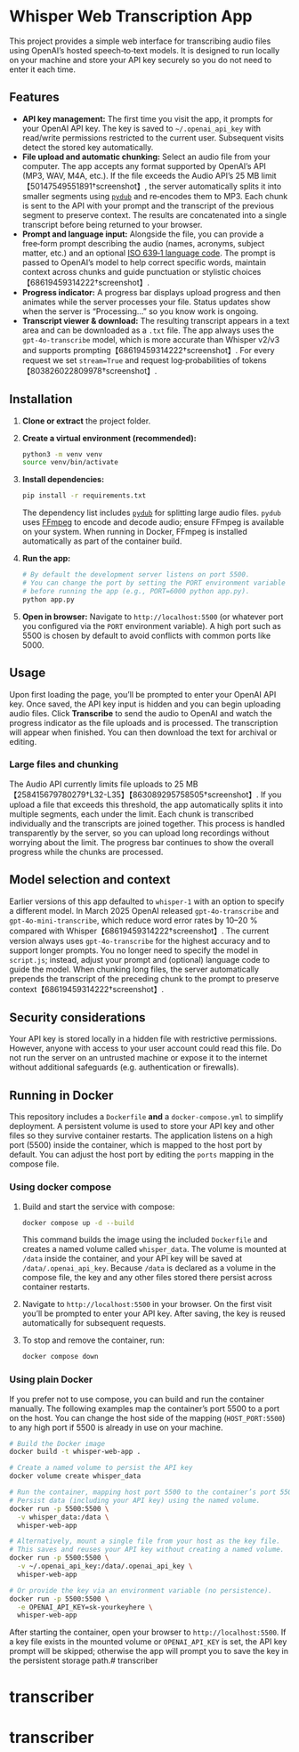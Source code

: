 # Whisper Web Transcription App

This project provides a simple web interface for transcribing audio files using
OpenAI’s hosted speech‐to‐text models. It is designed to run locally on
your machine and store your API key securely so you do not need to enter it
each time.

## Features

* **API key management:** The first time you visit the app, it prompts for
  your OpenAI API key. The key is saved to `~/.openai_api_key` with read/write
  permissions restricted to the current user. Subsequent visits detect the
  stored key automatically.
* **File upload and automatic chunking:** Select an audio file from your
  computer. The app accepts any format supported by OpenAI’s API (MP3,
  WAV, M4A, etc.). If the file exceeds the Audio API’s 25 MB limit【50147549551891†screenshot】,
  the server automatically splits it into smaller segments using
  [`pydub`](https://github.com/jiaaro/pydub) and re‑encodes them to MP3.  Each
  chunk is sent to the API with your prompt and the transcript of the
  previous segment to preserve context.  The results are concatenated
  into a single transcript before being returned to your browser.
* **Prompt and language input:** Alongside the file, you can provide a
  free‑form prompt describing the audio (names, acronyms, subject matter,
  etc.) and an optional [ISO 639‑1 language code](https://en.wikipedia.org/wiki/List_of_ISO_639-1_codes).
  The prompt is passed to OpenAI’s model to help correct specific words,
  maintain context across chunks and guide punctuation or stylistic choices【68619459314222†screenshot】.
* **Progress indicator:** A progress bar displays upload progress and then
  animates while the server processes your file.  Status updates show
  when the server is “Processing…” so you know work is ongoing.
* **Transcript viewer & download:** The resulting transcript appears in a
  text area and can be downloaded as a `.txt` file.  The app always uses
  the `gpt‑4o‑transcribe` model, which is more accurate than Whisper v2/v3
  and supports prompting【68619459314222†screenshot】.  For every request we
  set `stream=True` and request log‑probabilities of tokens【803826022809978†screenshot】.

## Installation

1. **Clone or extract** the project folder.
2. **Create a virtual environment (recommended):**

   ```bash
   python3 -m venv venv
   source venv/bin/activate
   ```

3. **Install dependencies:**

   ```bash
   pip install -r requirements.txt
   ```

   The dependency list includes [`pydub`](https://github.com/jiaaro/pydub) for
   splitting large audio files. `pydub` uses [FFmpeg](https://ffmpeg.org) to
   encode and decode audio; ensure FFmpeg is available on your system. When
   running in Docker, FFmpeg is installed automatically as part of the
   container build.

4. **Run the app:**

   ```bash
   # By default the development server listens on port 5500.
   # You can change the port by setting the PORT environment variable
   # before running the app (e.g., PORT=6000 python app.py).
   python app.py
   ```

5. **Open in browser:** Navigate to `http://localhost:5500` (or whatever
   port you configured via the `PORT` environment variable).  A high port
   such as 5500 is chosen by default to avoid conflicts with common ports
   like 5000.

## Usage

Upon first loading the page, you’ll be prompted to enter your OpenAI API
key. Once saved, the API key input is hidden and you can begin uploading
audio files. Click **Transcribe** to send the audio to OpenAI and watch
the progress indicator as the file uploads and is processed. The
transcription will appear when finished. You can then download the text for
archival or editing.

### Large files and chunking

The Audio API currently limits file uploads to 25 MB【258415679780279†L32-L35】【863089295758505†screenshot】. If you
upload a file that exceeds this threshold, the app automatically splits it
into multiple segments, each under the limit. Each chunk is transcribed
individually and the transcripts are joined together. This process is
handled transparently by the server, so you can upload long recordings
without worrying about the limit. The progress bar continues to show the
overall progress while the chunks are processed.

## Model selection and context

Earlier versions of this app defaulted to `whisper-1` with an option to
specify a different model.  In March 2025 OpenAI released
`gpt-4o-transcribe` and `gpt-4o-mini-transcribe`, which reduce word error
rates by 10–20 % compared with Whisper【68619459314222†screenshot】.  The current
version always uses `gpt-4o-transcribe` for the highest accuracy and to
support longer prompts.  You no longer need to specify the model in
`script.js`; instead, adjust your prompt and (optional) language code to
guide the model.  When chunking long files, the server automatically
prepends the transcript of the preceding chunk to the prompt to preserve
context【68619459314222†screenshot】.

## Security considerations

Your API key is stored locally in a hidden file with restrictive
permissions. However, anyone with access to your user account could read
this file. Do not run the server on an untrusted machine or expose it to
the internet without additional safeguards (e.g. authentication or firewalls).

## Running in Docker

This repository includes a `Dockerfile` **and** a `docker-compose.yml` to simplify
deployment.  A persistent volume is used to store your API key and other
files so they survive container restarts.  The application listens on a
high port (5500) inside the container, which is mapped to the host port
by default.  You can adjust the host port by editing the `ports` mapping
in the compose file.

### Using docker compose

1. Build and start the service with compose:

   ```bash
   docker compose up -d --build
   ```

   This command builds the image using the included `Dockerfile` and
   creates a named volume called `whisper_data`.  The volume is mounted
   at `/data` inside the container, and your API key will be saved at
   `/data/.openai_api_key`.  Because `/data` is declared as a volume
   in the compose file, the key and any other files stored there persist
   across container restarts.

2. Navigate to `http://localhost:5500` in your browser.  On the first
   visit you’ll be prompted to enter your API key.  After saving, the key
   is reused automatically for subsequent requests.

3. To stop and remove the container, run:

   ```bash
   docker compose down
   ```

### Using plain Docker

If you prefer not to use compose, you can build and run the container
manually.  The following examples map the container’s port 5500 to a
port on the host.  You can change the host side of the mapping
(`HOST_PORT:5500`) to any high port if 5500 is already in use on your
machine.

```bash
# Build the Docker image
docker build -t whisper-web-app .

# Create a named volume to persist the API key
docker volume create whisper_data

# Run the container, mapping host port 5500 to the container’s port 5500.
# Persist data (including your API key) using the named volume.
docker run -p 5500:5500 \
  -v whisper_data:/data \
  whisper-web-app

# Alternatively, mount a single file from your host as the key file.
# This saves and reuses your API key without creating a named volume.
docker run -p 5500:5500 \
  -v ~/.openai_api_key:/data/.openai_api_key \
  whisper-web-app

# Or provide the key via an environment variable (no persistence).
docker run -p 5500:5500 \
  -e OPENAI_API_KEY=sk-yourkeyhere \
  whisper-web-app
```

After starting the container, open your browser to `http://localhost:5500`.
If a key file exists in the mounted volume or `OPENAI_API_KEY` is set,
the API key prompt will be skipped; otherwise the app will prompt you to
save the key in the persistent storage path.# transcriber
# transcriber
# transcriber
